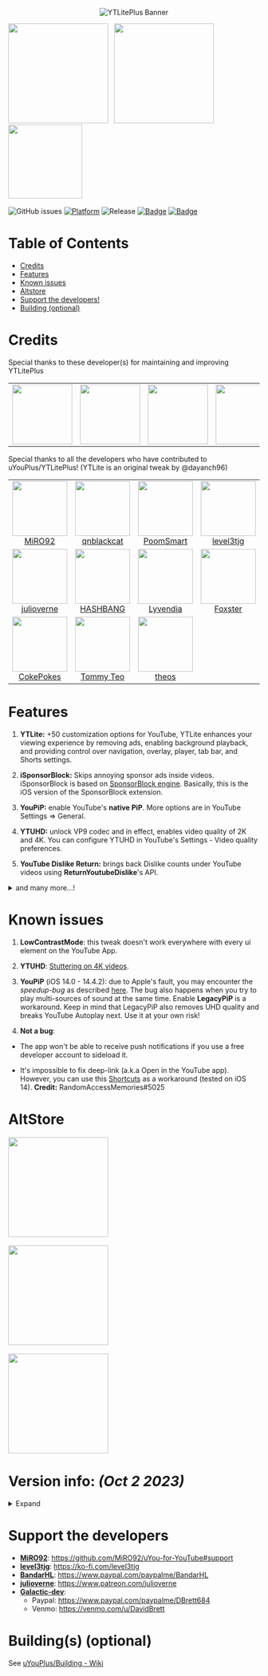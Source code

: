 <p align="center">
  <img src="https://github.com/Balackburn/YTLitePlus/assets/93828569/d3908e19-73c1-4aec-81a3-21f06a87990f" alt="YTLitePlus Banner" />
</p>

<a href="https://tinyurl.com/YTLiteAltstore"><img src="https://balackburn.github.io/Apollo/images/UI/image_1.webp" width="200"></a>
&nbsp;
<a href="https://balackburn.github.io/YTLitePlus"><img src="https://github.com/Balackburn/YTLitePlus/assets/93828569/55b3dd67-b677-4f0d-a5e5-8701c421149e" width="200"></a>
&nbsp;
<a href="https://github.com/Balackburn/YTLitePlus/releases/download/v18.48.3-2.4/YTLitePlus_18.48.3_2.4.ipa"><img src="https://github.com/Balackburn/YTLitePlus/assets/93828569/3abfb7bb-79c7-4984-8231-14a16fdfe7f2" width="148,148148148148148"></a>
&nbsp;

![GitHub issues](https://img.shields.io/github/issues-raw/Balackburn/YTLitePlus)
[![Platform](https://img.shields.io/badge/Platform-iOS%20%7C%20iPadOS%2014.0%2B-yellow)](https://developer.apple.com/iphone/index.action)
![Release](https://img.shields.io/github/downloads/Balackburn/YTLitePlus/total)
<a href="https://github.com/Balackburn/YTLitePlus/commit"><img src="https://custom-icon-badges.demolab.com/github/last-commit/Balackburn/YTLitePlus?logo=history&logoColor=white&label=Last commit" alt="Badge"></img></a>
<a href="https://github.com/Balackburn/YTLitePlus/releases/latest"><img src="https://custom-icon-badges.demolab.com/github/v/release/Balackburn/YTLitePlus?color=brightgreen&label=Latest%20release" alt="Badge"></img></a>

# Table of Contents

* [Credits](#credits)
* [Features](#features)
* [Known issues](#known-issues)
* [Altstore](#altstore)
* [Support the developers!](#support-the-developers)
* [Building (optional)](#buildings-optional)

# Credits

<table id='ytliteplus credit'>
Special thanks to these developer(s) for maintaining and improving YTLitePlus
<tr>
<td align="center">
<a href='https://github.com/balackburn'>
<img src='https://github.com/Balackburn/YTLitePlus/assets/93828569/d08ccf99-d3e5-4388-833f-22632dc66fd2' width='120px'>
</td>
</a>
<td align="center">
<a href='https://github.com/arichorn'>
<img src='https://github.com/Balackburn/YTLitePlus/assets/93828569/2753042f-9efa-404d-a719-4761ad48d323' width='120px'>
</a>
</td>
<td align="center">
<a href='https://github.com/dayanch96'>
<img src='https://github.com/Balackburn/YTLitePlus/assets/93828569/293f1a61-00b8-424a-9e00-f520f5a88064' width='120px;'>
</a>
</td>
<td id='ssuesskind'>
<a href='https://github.com/ssuesskind'>
<img src='https://github.com/Balackburn/YTLitePlus/assets/93828569/ed6bc6a0-ef55-4548-8d60-32d86f2aa9f3' width='120px;'>
</a>
<br>
</td>
</tr>

<table id='credit'>
Special thanks to all the developers who have contributed to uYouPlus/YTLitePlus! (YTLite is an original tweak by @dayanch96)<br>
<tr>
<td align="center">
<a href='https://github.com/MiRO92'>
<img src='https://user-images.githubusercontent.com/78001398/271811861-da79accc-095c-4cb3-b7b4-8d48b1449259.png' width='110px'>
</a>
<br>
<a href='https://twitter.com/miro92'>MiRO92</a>
</td>
<td align="center">
<a href='https://github.com/qnblackcat'>
<img src='https://user-images.githubusercontent.com/78001398/271812521-e52ebf96-7272-4ec0-a149-8e721c053508.png' width='110px'>
</a>
<br>
<a href='https://twitter.com/qnblackcat'>qnblackcat</a>
</td>
<td align="center">
<a href='https://github.com/PoomSmart'>
<img src='https://user-images.githubusercontent.com/78001398/271811615-96093202-4aec-4e50-a750-8c7b83f3862c.png' width='110px'>
</a>
<br>
<a href='https://twitter.com/poomsmart'>PoomSmart</a>
</td>
<td align="center">
<a href='https://github.com/level3tjg'>
<img src='https://user-images.githubusercontent.com/78001398/271812596-7854996a-3825-4971-a9ff-1001b4d153cb.png' width='110px'>
</a>
<br>
<a href='https://twitter.com/level3tjg'>level3tjg</a>
</td>
<td align="center">
<a href='https://github.com/BandarHL'>
<img src='https://user-images.githubusercontent.com/78001398/271812729-2bb63da0-5239-43a4-aa3e-e1daa67e8dc2.png' width='110px'>
</a>
<br>
<a href='https://twitter.com/bandarhl'>BandarHelal</a>
</td>
<td align="center">
<a href='https://github.com/Galactic-Dev'>
<img src='https://user-images.githubusercontent.com/78001398/271812231-5b7d5d9f-6d19-4174-8478-8f07379ee1ca.png' width='110px'>
</a>
<br>
<a href='https://twitter.com/dev_galactic'>galactic</a>
</td>
</tr>
  
<tr>
<td align="center">
<a href='https://github.com/julioverne'>
<img src='https://user-images.githubusercontent.com/78001398/271812914-bf26d603-2d94-49f4-9702-f5e66af3f44a.png' width='110px'>
</a>
<br>
<a href='https://twitter.com/ijulioverne'>julioverne</a>
</td>
<td align="center">
<a href='https://github.com/hbang'>
<img src='https://user-images.githubusercontent.com/78001398/271813035-2e168ee5-fc47-43a6-9307-0fc20c7fca60.png' width='110px'>
</a>
<br>
<a href='https://twitter.com/hashbang'>HASHBANG</a>
</td>
<td align="center">
<a href='https://github.com/Lyvendia'>
<img src='https://user-images.githubusercontent.com/78001398/271812187-1c0d5b24-caba-4616-b875-4c458d10ca55.png' width='110px'>
</a>
<br>
<a href='https://github.com/Lyvendia'>Lyvendia</a>
</td>
<td align="center">
<a href='https://github.com/therealFoxster'>
<img src='https://user-images.githubusercontent.com/78001398/271812075-923038a7-5ffa-4ea4-9de4-fdf4e5d556c2.png' width='110px'>
</a>
<br>
<a href='https://twitter.com/therealFoxster'>Foxster</a>
</td>
<td align="center">
<a href='https://github.com/ichitaso'>
<img src='https://user-images.githubusercontent.com/78001398/271812398-c7e40fa3-4e0b-4be2-aa51-900444d59abd.png' width='110px'>
</a>
<br>
<a href='https://twitter.com/ichitaso'>ichitaso</a>
</td>
<td align="center">
<a href='https://github.com/AhmedBafkir'>
<img src='https://user-images.githubusercontent.com/78001398/271813114-dcb005f7-b83b-40e6-a9cb-9b661dd6b33b.png' width='110px'>
</a>
<br>
<a href='https://twitter.com/Peaceful_0'>Ahmed Bafkir</a>
</td>
</tr>

<tr>
<td align="center">
<a href='https://github.com/CokePokes'>
<img src='https://user-images.githubusercontent.com/78001398/271813228-d28471b4-cb67-442c-bd63-276f1641a14e.png' width='110px'>
</a>
<br>
<a href='https://twitter.com/cokepokes'>CokePokes</a>
</td>
<td align="center">
<a href='https://github.com/ISnackable'>
<img src='https://user-images.githubusercontent.com/78001398/271813311-2027a8de-a08d-4f1b-97a4-167f4bcef497.png' width='110px'>
</a>
<br>
<a href='https://isnackable.me/'>Tommy Teo</a>
</td>
<td align="center">
<a href='https://github.com/theos/theos'>
<img src='https://user-images.githubusercontent.com/78001398/271813393-56a63730-a56d-41ba-b473-4d37761526c9.png' width='110px'>
</a>
<br>
<a href='https://theos.dev'>theos</a>
</td>
</tr>
</table>

# Features

1. **YTLite:** +50 customization options for YouTube, YTLite enhances your viewing experience by removing ads, enabling background playback, and providing control over navigation, overlay, player, tab bar, and Shorts settings.

2. **iSponsorBlock:** Skips annoying sponsor ads inside videos. iSponsorBlock is based on [SponsorBlock engine](https://sponsor.ajay.app/). Basically, this is the iOS version of the SponsorBlock extension.

3. **YouPiP:** enable YouTube's **native PiP**. More options are in YouTube Settings => General.

4. **YTUHD:** unlock VP9 codec and in effect, enables video quality of 2K and 4K. You can configure YTUHD in YouTube's Settings - Video quality preferences.

5. **YouTube Dislike Return:** brings back Dislike counts under YouTube videos using **ReturnYoutubeDislike**'s API.

<details>
  <summary>and many more...!</summary>

6. **YTABGoodies:** allow you to disable some YouTube A/B testing features. It is a combination of several tweaks, such as:

- YouAreThere: disable "Video paused. Continue watching?" popup in the YouTube app when you play a long video.

- YouRememberCaption: make YouTube remember your video caption setting (if not already).

- YTNoCheckLocalNetwork: block the Local Network permission popup.

7. **YTSpeed**: a toggleable tweak to add 2.25x, 2.5x, 2.75x, 3x, 3.25x, 3.5x, 3.75x, 4x & 5x playback speed options in the video player.

8. **YTMiniplayerEnabler**: enable Miniplayer for all YouTube videos.

9. **DontEatMyContent**: prevent the notch/Dynamic Island from munching on 2:1 video content in YouTube.

10. **YTABConfig**: allow user to control over YouTube A/B testing flags.

11. **YouMute**: Mute/unmute videos in the YouTube Video Player directly.

12. **YTNoCommunityPosts**: this can disable all the Community Posts on the YouTube app.

13. **LowContrastMode**: makes the YouTube Interface Low Contrast as possible to make it easier on the eyes.

14. **OLEDDarkmode**: Replace official Youtube darkmode with a true OLED darkmode.

15. **OLDDarkmode**: Replace new official Youtube darkmode with old (grey) Youtube darkmode.

any many more...
</details>

# Known issues

1. **LowContrastMode**: this tweak doesn't work everywhere with every ui element on the YouTube App.

2. **YTUHD**: [Stuttering on 4K videos](https://github.com/qnblackcat/uYouPlus/issues/6).

3. **YouPiP** (iOS 14.0 - 14.4.2): due to Apple's fault, you may encounter the *speedup-bug* as described [here](https://drive.google.com/file/d/1NKdv1fr_KRWgD8nhkMDfG2eLBnbdeVtX/view?usp=sharing). The bug also happens when you try to play multi-sources of sound at the same time. Enable **LegacyPiP** is a workaround. Keep in mind that LegacyPiP also removes UHD quality and breaks YouTube Autoplay next. Use it at your own risk!

4. **Not a bug**: 

- The app won't be able to receive push notifications if you use a free developer account to sideload it. 

- It's impossible to fix deep-link (a.k.a Open in the YouTube app). However, you can use this [Shortcuts](https://shortcutsgallery.com/shortcuts/open-in-youtube/) as a workaround (tested on iOS 14). **Credit:** RandomAccessMemories#5025

# AltStore
  
<a href="https://tinyurl.com/YTLiteAltstore"><img src="https://balackburn.github.io/Apollo/images/UI/image_1.webp" width="200"></a>
&nbsp;

<a href="https://altsource.by.lao.sb/browse/?source=https://raw.githubusercontent.com/Balackburn/YTLitePlusAltstore/main/apps.json"><img src="https://gcdnb.pbrd.co/images/Nfl3CG8rT8Va.png" width="200"></a>
&nbsp;

<a href="https://raw.githubusercontent.com/Balackburn/YTLitePlusAltstore/main/apps.json"><img src="https://gcdnb.pbrd.co/images/pxhwQTTDPu2j.png" width="200"></a>



# Version info: _(Oct 2 2023)_

<details>
  <summary>Expand</summary>

| **Tweaks/App** | **Developer** | **Version** | **Open source** |
| - | - | :-: | :-:  |
| **YouTube** | Google Inc | 18.40.1 | ✖︎ |
| **YTLite** | Dayanch96 | 2.3.1 |✔︎|
| **Open in YouTube** | [CokePokes](https://github.com/CokePokes/) | 1.2 | ✖︎ |
| **iSponsorBlock** | [Galactic-Dev](https://github.com/Galactic-Dev) | 1.2 | [✔︎](https://github.com/Galactic-Dev/iSponsorBlock) |
| **BigYTMiniPlayer** | [Galactic-Dev](https://github.com/Galactic-Dev) | 1.0-1 | [✔︎](https://github.com/Galactic-Dev/BigYTMiniPlayer) |
| **DontEatMyContent** | [therealFoxster](https://github.com/therealFoxster) | 1.0.11 | [✔︎](https://github.com/therealFoxster/DontEatMyContent) |
| **LowContrastMode** | arichorn | 1.5.0 | [✔︎](https://github.com/arichorn/LowContrastMode) |
| **YTUHD** | PoomSmart | 1.4.0 | [✔︎](https://github.com/PoomSmart/YTUHD) |
| **YouPiP** | PoomSmart | 1.7.20 | [✔︎](https://github.com/PoomSmart/YouPiP) |
| **YTVideoOverlay** | PoomSmart | 1.1.1 | [✔︎](https://github.com/PoomSmart/YTVideoOverlay) |
| **YouQuality** | PoomSmart | 1.1.4 | [✔︎](https://github.com/PoomSmart/YouQuality) |
| **YouMute** | PoomSmart | 1.2.1-2 | [✔︎](https://github.com/PoomSmart/YouMute) |
| **YTABConfig** | PoomSmart | 1.5.0-2 | [✔︎](https://github.com/PoomSmart/YTABConfig) |
| **Return YouTube Dislike** | PoomSmart | 1.11.3 | [✔︎](https://github.com/PoomSmart/Return-YouTube-Dislikes) |
| **YTNoCommunityPosts** | [michael-winay](https://github.com/michael-winay) | 0.0.2 | [✔︎](https://github.com/michael-winay/YTNoCommunityPosts) |

</details>

# Support the developers
- [**MiRO92**](https://twitter.com/miro92): https://github.com/MiRO92/uYou-for-YouTube#support
- [**level3tjg**](https://twitter.com/level3tjg): https://ko-fi.com/level3tjg
- [**BandarHL**](https://twitter.com/bandarhl): https://www.paypal.com/paypalme/BandarHL
- [**julioverne**](https://twitter.com/ijulioverne): https://www.patreon.com/julioverne
- [**Galactic-dev**](https://twitter.com/dev_galactic):   
  - Paypal: https://www.paypal.com/paypalme/DBrett684 
  - Venmo: https://venmo.com/u/DavidBrett

# Building(s) (optional)
See [uYouPlus/Building - Wiki](https://github.com/qnblackcat/uYouPlus/wiki/Building)
